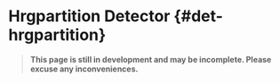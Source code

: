 # Hrgpartition Detector {#det-hrgpartition}
> **This page is still in development and may be incomplete. Please excuse any inconveniences.**
